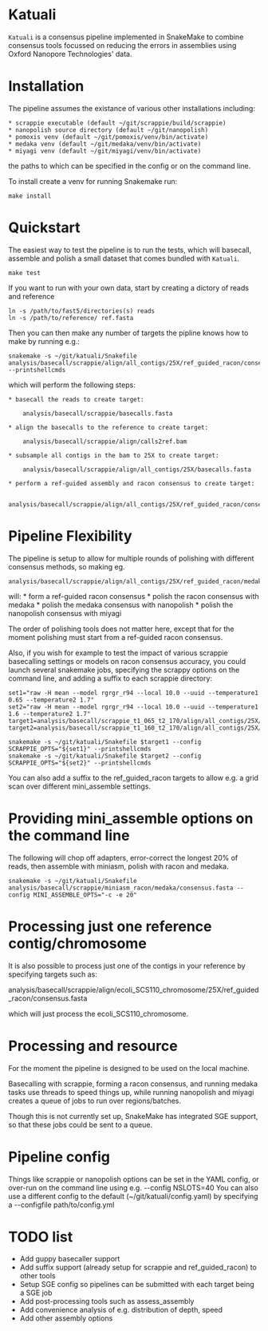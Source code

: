 
Katuali
=======

`Katuali` is a consensus pipeline implemented in SnakeMake to combine consensus tools 
focussed on reducing the errors in assemblies using Oxford Nanopore Technologies' data. 

Installation
============

The pipeline assumes the existance of various other installations including:

    * scrappie executable (default ~/git/scrappie/build/scrappie)
    * nanopolish source directory (default ~/git/nanopolish)
    * pomoxis venv (default ~/git/pomoxis/venv/bin/activate) 
    * medaka venv (default ~/git/medaka/venv/bin/activate) 
    * miyagi venv (default ~/git/miyagi/venv/bin/activate)

the paths to which can be specified in the config or on the command line. 

To install create a venv for running Snakemake run:
    
    make install

Quickstart
==========

The easiest way to test the pipeline is to run the tests, which will basecall,
assemble and polish a small dataset that comes bundled with `Katuali`.

    make test

If you want to run with your own data, start by creating a dictory of reads and reference

    ln -s /path/to/fast5/directories(s) reads
    ln -s /path/to/reference/ ref.fasta 
    
Then you can then make any number of targets the pipline knows how to make by running e.g.:

    snakemake -s ~/git/katuali/Snakefile analysis/basecall/scrappie/align/all_contigs/25X/ref_guided_racon/consensus.fasta --printshellcmds

which will perform the following steps:

    * basecall the reads to create target:

        analysis/basecall/scrappie/basecalls.fasta

    * align the basecalls to the reference to create target:

        analysis/basecall/scrappie/align/calls2ref.bam

    * subsample all contigs in the bam to 25X to create target:

        analysis/basecall/scrappie/align/all_contigs/25X/basecalls.fasta

    * perform a ref-guided assembly and racon consensus to create target: 

        analysis/basecall/scrappie/align/all_contigs/25X/ref_guided_racon/consensus.fasta

Pipeline Flexibility
====================

The pipeline is setup to allow for multiple rounds of polishing with different consensus methods, so making eg.

    analysis/basecall/scrappie/align/all_contigs/25X/ref_guided_racon/medaka/nanopolish/miyagi/consensus.fasta

will:
    * form a ref-guided racon consensus
    * polish the racon consensus with medaka
    * polish the medaka consensus with nanopolish
    * polish the nanopolish consensus with miyagi

The order of polishing tools does not matter here, except that for the moment polishing must start from a ref-guided racon consensus. 

Also, if you wish for example to test the impact of various scrappie basecalling settings
or models on racon consensus accuracy, you could launch several snakemake jobs, specifying the scrappy
options on the command line, and adding a suffix to each scrappie directory:
    
    set1="raw -H mean --model rgrgr_r94 --local 10.0 --uuid --temperature1 0.65 --temperature2 1.7"
    set2="raw -H mean --model rgrgr_r94 --local 10.0 --uuid --temperature1 1.6 --temperature2 1.7"
    target1=analysis/basecall/scrappie_t1_065_t2_170/align/all_contigs/25X/ref_guided_racon/consensus.fasta
    target2=analysis/basecall/scrappie_t1_160_t2_170/align/all_contigs/25X/ref_guided_racon/consensus.fasta

    snakemake -s ~/git/katuali/Snakefile $target1 --config SCRAPPIE_OPTS="${set1}" --printshellcmds
    snakemake -s ~/git/katuali/Snakefile $target2 --config SCRAPPIE_OPTS="${set2}" --printshellcmds

You can also add a suffix to the ref_guided_racon targets to allow e.g. a grid scan over different mini_assemble settings.


Providing mini_assemble options on the command line
===================================================

The following will chop off adapters, error-correct the longest 20% of reads, then assemble with miniasm, polish with racon and medaka. 

    snakemake -s ~/git/katuali/Snakefile analysis/basecall/scrappie/miniasm_racon/medaka/consensus.fasta --config MINI_ASSEMBLE_OPTS="-c -e 20"


Processing just one reference contig/chromosome
===============================================

It is also possible to process just one of the contigs in your reference by specifying targets such as:

   analysis/basecall/scrappie/align/ecoli_SCS110_chromosome/25X/ref_guided_racon/consensus.fasta 

which will just process the ecoli_SCS110_chromosome.

Processing and resource
=======================

For the moment the pipeline is designed to be used on the local machine.
 
Basecalling with scrappie, forming a racon consensus, and running medaka tasks use threads to speed things up,
while running nanopolish and miyagi creates a queue of jobs to run over regions/batches. 

Though this is not currently set up, SnakeMake has integrated SGE support, so that these jobs could be sent to a queue.

Pipeline config
===============

Things like scrappie or nanopolish options can be set in the YAML config, or over-run on the command line using e.g. --config NSLOTS=40
You can also use a different config to the default (~/git/katuali/config.yaml) by specifying a --configfile path/to/config.yml

TODO list
=========
* Add guppy basecaller support
* Add suffix support (already setup for scrappie and ref_guided_racon) to other tools
* Setup SGE config so pipelines can be submitted with each target being a SGE job
* Add post-processing tools such as assess_assembly
* Add convenience analysis of e.g. distribution of depth, speed
* Add other assembly options
